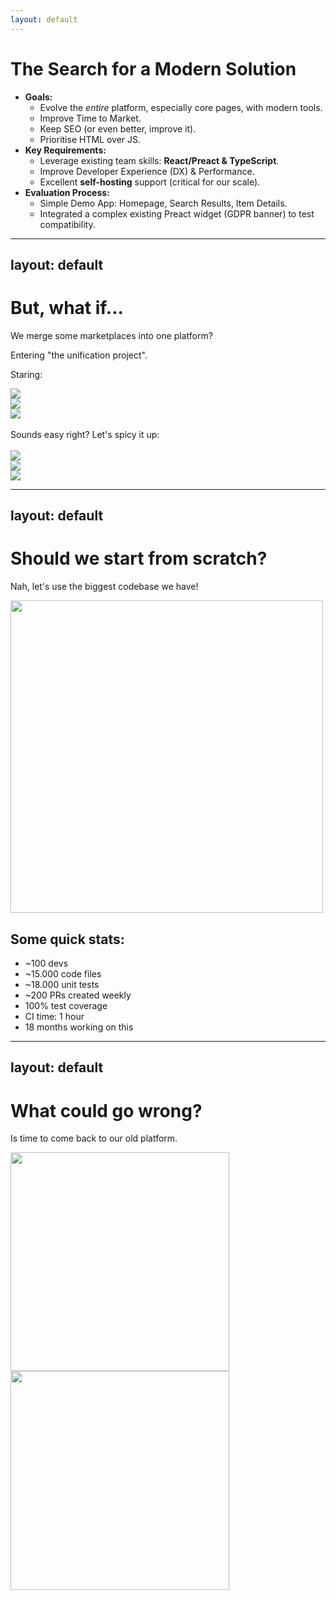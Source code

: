 ```yaml
---
layout: default
---
```


<h1>The Search for a Modern Solution</h1>

<ul>
  <li v-click><strong>Goals:</strong>
    <ul>
      <li>Evolve the <em>entire</em> platform, especially core pages, with modern tools.</li>
      <li>Improve Time to Market.</li>
      <li>Keep SEO (or even better, improve it).</li>
      <li>Prioritise HTML over JS.</li>
    </ul>
  </li>
  <li v-click><strong>Key Requirements:</strong>
    <ul>
      <li>Leverage existing team skills: <strong>React/Preact &amp; TypeScript</strong>.</li>
      <li>Improve Developer Experience (DX) &amp; Performance.</li>
      <li>Excellent <strong>self-hosting</strong> support (critical for our scale).</li>
    </ul>
  </li>
  <li v-click><strong>Evaluation Process:</strong>
    <ul>
      <li>Simple Demo App: Homepage, Search Results, Item Details.</li>
      <li>Integrated a complex existing Preact widget (GDPR banner) to test compatibility.</li>
    </ul>
  </li>
</ul>

<!--
- So, in 2023, we began the search for a modern solution.
- Our goals were clear: We needed to improve our time-to-market, maintain or improve our strong SEO, and shift our philosophy to prioritize sending HTML over JavaScript wherever possible.
- Critically, we had to work with our existing team's skills in React/Preact and TypeScript, and any solution needed excellent self-hosting support because our scale makes PaaS platforms like Vercel prohibitively expensive.
- Our evaluation was pragmatic: we built a small demo app with core pages and integrated one of our existing complex widgets to see how each framework handled a real-world scenario.
-->

---
layout: default
---

# But,  what if...

We merge some marketplaces into one platform?

Entering "the unification project".

Staring:

<div class="flex flex-wrap w-full">
  <div v-click class="w-1/3 p-2 flex justify-center">
    <img src="/logo-leboncoin.svg" class="w-full max-w-xs" />
  </div>
  <div v-click class="w-1/3 p-2 flex justify-center">
    <img src="/logo-milanuncios.svg" class="w-full max-w-xs" />
  </div>
  <div v-click class="w-1/3 p-2 flex justify-center">
    <img src="/logo-kleinanzeigen-horizontal.svg" class="w-full max-w-xs" />
  </div>
</div>
<br>
<div v-click>
Sounds easy right? Let's spicy it up:
</div>
<br>
<div class="flex flex-wrap w-full">
  <div v-click class="w-1/3 p-2 flex justify-center">
    <img src="/logo-subito.svg" class="w-full max-w-xs" />
  </div>
  <div v-click class="w-1/3 p-2 flex justify-center">
    <img src="/logo-marktplaats.svg" class="w-full max-w-xs" />
  </div>
  <div v-click class="w-1/3 p-2 flex justify-center">
    <img src="/logo-2dehands.svg" class="w-full max-w-xs" />
  </div>
</div>

<!--
- But then, a plot twist. An ambitious "unification project" began. The idea was to merge several of Adevinta's European marketplaces, like Leboncoin from France and Milanuncios from Spain, onto a single, unified platform.
- As you can see, this involved massive, well-known brands.
- And just to make it more interesting, we added even more marketplaces to the mix. The complexity grew exponentially.
-->

---
layout: default
---

# Should we start from scratch?

Nah, let's use the biggest codebase we have!

<div class="flex flex-wrap w-full">
  <img v-click src="/polaris.png" width="500px">
  <div class="pl-8">
    <h2 v-click>Some quick stats:</h2>
    <ul>
      <li v-click>~100 devs</li>
      <li v-click>~15.000 code files</li>
      <li v-click>~18.000 unit tests</li>
      <li v-click>~200 PRs created weekly</li>
      <li v-click>100% test coverage</li>
      <li v-click>CI time: 1 hour</li>
      <li v-click>18 months working on this</li>
    </ul>
  </div>
</div>

<!--
- The plan was not to start from scratch, but to use the largest, most feature-rich codebase we had: the Next.js platform from Leboncoin in France.
- This was a massive undertaking. We're talking about a codebase with 15,000 files, 18,000 unit tests, and a CI that took an hour to run.
- For 18 months, our team was deep in this world. This gave us an incredibly detailed, and sometimes painful, real-world education on the challenges of running a very large Next.js application at scale.
-->

---
layout: default
---

<div class="flex flex-wrap w-full">
  <div class="w-1/2 flex items-center justify-center h-[450px]">
    <div>
      <h1>What could go wrong?</h1>
      <p v-click="2">
        Is time to come back to our old platform.
      </p>
    </div>
  </div>
  <div v-click="1" class="w-1/2 flex items-center justify-center h-[450px]">
    <div>
      <img src="/blackstone.png" width="350px">
      <br>
      <img src="/permira.png" width="350px">
    </div>
  </div>
</div>

<!--
- So, what could go wrong with such a grand plan? An acquisition.
- Blackstone and Permira acquired Adevinta, and the business strategy shifted. The unification project was cancelled, and the new focus was to make each individual marketplace more profitable to prepare it for a potential sale.
- So, after 18 months, it was time to go back to our old Java platform and start our modernization journey over, but this time, we were armed with a lot of new knowledge.
-->
